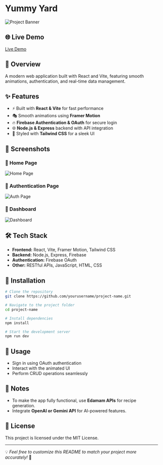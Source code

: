 # Yummy Yard

![Project Banner](path/to/banner-image.png)

## 🌐 Live Demo
[Live Demo](https://your-live-demo-link.com)

## 🚀 Overview
A modern web application built with React and Vite, featuring smooth animations, authentication, and real-time data management.

## ✨ Features
- ⚡ Built with **React & Vite** for fast performance
- 🎭 Smooth animations using **Framer Motion**
- 🔥 **Firebase Authentication & OAuth** for secure login
- 🌐 **Node.js & Express** backend with API integration
- 🎨 Styled with **Tailwind CSS** for a sleek UI

## 📸 Screenshots

### 🔹 Home Page
![Home Page](path/to/homepage-image.png)

### 🔹 Authentication Page
![Auth Page](path/to/auth-image.png)

### 🔹 Dashboard
![Dashboard](path/to/dashboard-image.png)

## 🛠 Tech Stack
- **Frontend:** React, Vite, Framer Motion, Tailwind CSS
- **Backend:** Node.js, Express, Firebase
- **Authentication:** Firebase OAuth
- **Other:** RESTful APIs, JavaScript, HTML, CSS

## 🚀 Installation
```bash
# Clone the repository
git clone https://github.com/yourusername/project-name.git

# Navigate to the project folder
cd project-name

# Install dependencies
npm install

# Start the development server
npm run dev
```

## 🎯 Usage
- Sign in using OAuth authentication
- Interact with the animated UI
- Perform CRUD operations seamlessly

## 🔔 Notes
- To make the app fully functional, use **Edamam APIs** for recipe generation.
- Integrate **OpenAI or Gemini API** for AI-powered features.

## 📝 License
This project is licensed under the MIT License.

---

💡 *Feel free to customize this README to match your project more accurately!* 🚀

